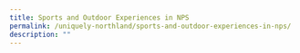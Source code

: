 ```yaml
---
title: Sports and Outdoor Experiences in NPS
permalink: /uniquely-northland/sports-and-outdoor-experiences-in-nps/
description: ""
---
```

